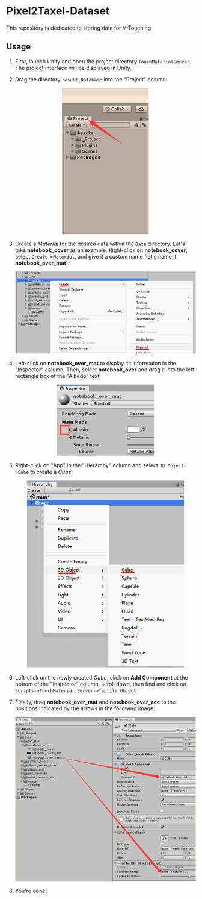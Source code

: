 # Pixel2Taxel-Dataset
This repository is dedicated to storing data for V-Touching.

## Usage
1. First, launch Unity and open the project directory `TouchMaterialServer`. The project interface will be displayed in Unity.

2. Drag the directory `result_Database` into the "Project" column:
   <div align="center">
       <img src="Data/usage/drag_postion.png" alt="Figure 1" />
   </div>

3. Create a *Material* for the desired data within the `Data` directory. Let's take **notebook_cover** as an example. Right-click on **notebook_cover**, select ```Create->Material```, and give it a custom name (let's name it **notebook_over_mat**):
   <div align="center">
       <img src="Data/usage/create_material.png" alt="Figure 2" />
   </div>

4. Left-click on **notebook_over_mat** to display its information in the "Inspector" column. Then, select **notebook_over** and drag it into the left rectangle box of the "Albedo" text:
   <div align="center">
       <img src="Data/usage/Albedo.png" alt="Figure 3" />
   </div>

5. Right-click on "App" in the "Hierarchy" column and select ```3D Object->Cube``` to create a *Cube*:
   <div align="center">
       <img src="Data/usage/create_cube.png" alt="Figure 4" />
   </div>

6. Left-click on the newly created *Cube*, click on **Add Component** at the bottom of the "Inspector" column, scroll down, then find and click on ```Scripts->TouchMaterial.Server->Tactile Object.```

1. Finally, drag **notebook_over_mat** and **notebook_over_acc** to the positions indicated by the arrows in the following image:
   <div align="center">
       <img src="Data/usage/final.png" alt="Figure 4" />
   </div>

2. You're done!
